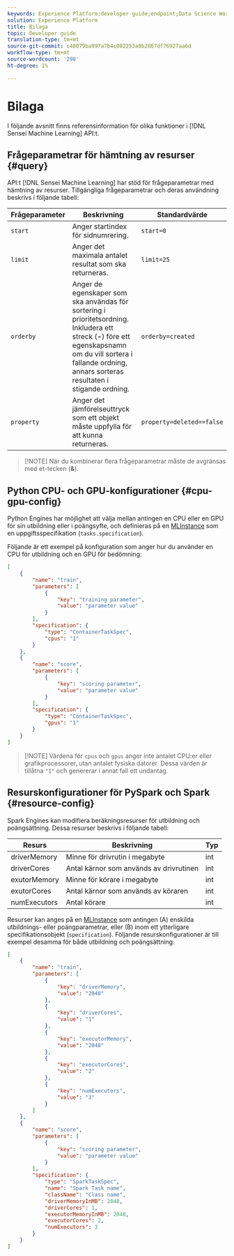 ```yaml
---
keywords: Experience Platform;developer guide;endpoint;Data Science Workspace;popular topics
solution: Experience Platform
title: Bilaga
topic: Developer guide
translation-type: tm+mt
source-git-commit: c48079ba997a7b4c082253a0b2867df76927aa6d
workflow-type: tm+mt
source-wordcount: '298'
ht-degree: 1%

---
```



# Bilaga

I följande avsnitt finns referensinformation för olika funktioner i [!DNL Sensei Machine Learning] API:t.

## Frågeparametrar för hämtning av resurser {#query}

API:t [!DNL Sensei Machine Learning] har stöd för frågeparametrar med hämtning av resurser. Tillgängliga frågeparametrar och deras användning beskrivs i följande tabell:

| Frågeparameter | Beskrivning | Standardvärde |
| --------------- | ----------- | ------- |
| `start` | Anger startindex för sidnumrering. | `start=0` |
| `limit` | Anger det maximala antalet resultat som ska returneras. | `limit=25` |
| `orderby` | Anger de egenskaper som ska användas för sortering i prioritetsordning. Inkludera ett streck (**-**) före ett egenskapsnamn om du vill sortera i fallande ordning, annars sorteras resultaten i stigande ordning. | `orderby=created` |
| `property` | Anger det jämförelseuttryck som ett objekt måste uppfylla för att kunna returneras. | `property=deleted==false` |

>[!NOTE] När du kombinerar flera frågeparametrar måste de avgränsas med et-tecken (**&amp;**).

## Python CPU- och GPU-konfigurationer {#cpu-gpu-config}

Python Engines har möjlighet att välja mellan antingen en CPU eller en GPU för sin utbildning eller i poängsyfte, och definieras på en [MLInstance](./mlinstances.md) som en uppgiftsspecifikation (`tasks.specification`).

Följande är ett exempel på konfiguration som anger hur du använder en CPU för utbildning och en GPU för bedömning:

```json
[
    {
        "name": "train",
        "parameters": [
            {
                "key": "training parameter",
                "value": "parameter value"
            }    
        ],
        "specification": {
            "type": "ContainerTaskSpec",
            "cpus": "1"
        }
    },
    {
        "name": "score",
        "parameters": [
            {
                "key": "scoring parameter",
                "value": "parameter value" 
            }
        ],
        "specification": {
            "type": "ContainerTaskSpec",
            "gpus": "1"
        }
    }
]
```

>[!NOTE] Värdena för `cpus` och `gpus` anger inte antalet CPU:er eller grafikprocessorer, utan antalet fysiska datorer. Dessa värden är tillåtna `"1"` och genererar i annat fall ett undantag.

## Resurskonfigurationer för PySpark och Spark {#resource-config}

Spark Engines kan modifiera beräkningsresurser för utbildning och poängsättning. Dessa resurser beskrivs i följande tabell:

| Resurs | Beskrivning | Typ |
| -------- | ----------- | ---- |
| driverMemory | Minne för drivrutin i megabyte | int |
| driverCores | Antal kärnor som används av drivrutinen | int |
| exutorMemory | Minne för körare i megabyte | int |
| exutorCores | Antal kärnor som används av köraren | int |
| numExecutors | Antal körare | int |

Resurser kan anges på en [MLInstance](./mlinstances.md) som antingen (A) enskilda utbildnings- eller poängparametrar, eller (B) inom ett ytterligare specifikationsobjekt (`specification`). Följande resurskonfigurationer är till exempel desamma för både utbildning och poängsättning:

```json
[
    {
        "name": "train",
        "parameters": [
            {
                "key": "driverMemory",
                "value": "2048"
            },
            {
                "key": "driverCores",
                "value": "1"
            },
            {
                "key": "executorMemory",
                "value": "2048"
            },
            {
                "key": "executorCores",
                "value": "2"
            },
            {
                "key": "numExecutors",
                "value": "3"
            }
        ]
    },
    {
        "name": "score",
        "parameters": [
            {
                "key": "scoring parameter",
                "value": "parameter value"
            }
        ],
        "specification": {
            "type": "SparkTaskSpec",
            "name": "Spark Task name",
            "className": "Class name",
            "driverMemoryInMB": 2048,
            "driverCores": 1,
            "executorMemoryInMB": 2048,
            "executorCores": 2,
            "numExecutors": 3
        }
    }
]
```
